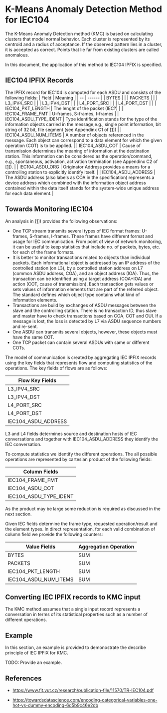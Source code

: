 # K-Means Anomaly Detection Method for IEC104

The K-Means Anomaly Detection method (KMC) is based on calculating clusters that model normal behavior. Each cluster is represented by its centroid and a radius of acceptance. If the observed pattern lies in a cluster, it is accepted as correct. Points that lie far from existing clusters are called anomalous.

In this document, the application of this method to IEC104 IPFIX is specified.

## IEC104 IPFIX Records

The IPFIX record for IEC104 is computed for each ASDU and consists of the following fields: 
| Field | Meaning |
| -- | ------ |
| BYTES | |
| PACKETS |  |
| L3_IPV4_SRC | |
| L3_IPV4_DST | |
| L4_PORT_SRC | |
| L4_PORT_DST | |
| IEC104_PKT_LENGTH | The lenght of the packet (IEC?) |
| IEC104_FRAME_FMT | U-frames, S-frames, I-frames |
| IEC104_ASDU_TYPE_IDENT | Type identification stands for the type of the information objects carried in the message,e.g., single point information, bit string of 32 bit, file segment (see Appendinx C1 of [[1]](https://www.fit.vut.cz/research/publication-file/11570/TR-IEC104.pdf))   |
| IEC104_ASDU_NUM_ITEMS | A number of objects referenced in the message. Each object can correspond to a data element for which the given operation (COT) is to be applied. |
| IEC104_ASDU_COT | Cause of transmission determines the meaning of information at the destination station. This information can be considered as the operation/command, e.g., spontaneous, activation, activation termination (see Appendinx C2 of [[1]](https://www.fit.vut.cz/research/publication-file/11570/TR-IEC104.pdf)). |
| IEC104_ASDU_ORG | Originator Address provides a means for a controlling station to explicitly identify itself.  |
| IEC104_ASDU_ADDRESS | The ASDU address (also labels as COA in the specification) represents a device address which combined with the information object address contained within the data itself stands for the system-wide unique address for each data element.|

## Towards Monitoring IEC104

An analysis in [[1]](https://www.fit.vut.cz/research/publication-file/11570/TR-IEC104.pdf)) provides the following observations:

* One TCP stream transmits several types of IEC format frames: U-frames, S-frames, I-frames. 
These frames have different format and usage for IEC communication. From point of view of 
network monitoring, it can be useful to keep statistics that include no. of packets, bytes, etc. 
for each of the frame formats.
* It is better to monitor transactions related to objects than individual packets. Each 
informational object is addressed by an IP address of the controlled station (on L3), by a 
controlled station address on L7 (common ASDU address, COA), and an object address (IOA). 
Thus, the transaction can be identified using a target address (COA+IOA) and action (COT, 
cause of transmission). Each transaction gets values or sets values of information elements 
that are part of the referred object. The standard defines which object type contains what kind 
of information elements. 
* Transactions are build by exchanges of ASDU messages between the slave and the controlling 
station. There is no transaction ID, thus slave and master have to check transactions based on 
COA, COT and OUI. If a message is lost, the loss is detected by L7 via ASDU sequence numbers 
and re-sent. 
* One ASDU can transmits several objects, however, these objects must have the same COT. 
* One TCP packet can contain several ASDUs with same or different COTs. 

The model of communication is created by aggregating IEC IPFIX records using the key fields that represents flow and computing statistics of
the operations. The key fields of flows are as follows:

| Flow Key Fields |
| ----------- |
| L3_IPV4_SRC | 
| L3_IPV4_DST | 
| L4_PORT_SRC | 
| L4_PORT_DST |
| IEC104_ASDU_ADDRESS |  

L3 and L4 fields determines source and destination hosts of IEC conversations and together with IEC104_ASDU_ADDRESS they identify the IEC conversation. 

To compute statistics we identify the different operations. The all possible operations are represented by cartesian product of the following fields:

| Column Fields |
| ---------------- |
| IEC104_FRAME_FMT |
| IEC104_ASDU_COT |
| IEC104_ASDU_TYPE_IDENT |

As the product may be large some reduction is required as discussed in the next section.

Given IEC fields determine the frame type, requested operation/result and the element types. In direct representation, for each valid 
combination of column field we provide the following counters:

| Value Fields | Aggregation Operation |
| ------------ | ---------------------- |
| BYTES | SUM |
| PACKETS | SUM |
| IEC104_PKT_LENGTH | SUM |
| IEC104_ASDU_NUM_ITEMS | SUM |


## Converting IEC IPFIX records to KMC input

The KMC method assumes that a single input record represents a conversation in terms of its statistical properties such as a number of different operations.


## Example
In this section, an example is provided to demonostrate the describe principle of IEC IPFIX for KMC.

TODO: Provide an example.

## References

* https://www.fit.vut.cz/research/publication-file/11570/TR-IEC104.pdf

* https://towardsdatascience.com/encoding-categorical-variables-one-hot-vs-dummy-encoding-6d5b9c46e2db
